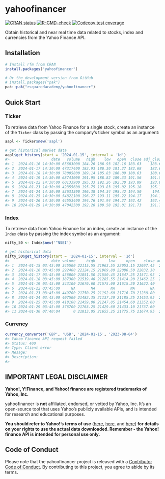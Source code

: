 
<!-- README.md is generated from README.Rmd. Please edit that file -->

# yahoofinancer

<!-- badges: start -->

[![CRAN
status](https://www.r-pkg.org/badges/version/yahoofinancer)](https://CRAN.R-project.org/package=yahoofinancer)
[![R-CMD-check](https://github.com/rsquaredacademy/yahoofinancer/actions/workflows/R-CMD-check.yaml/badge.svg)](https://github.com/rsquaredacademy/yahoofinancer/actions/workflows/R-CMD-check.yaml)
[![Codecov test
coverage](https://codecov.io/gh/rsquaredacademy/yahoofinancer/branch/master/graph/badge.svg)](https://app.codecov.io/gh/rsquaredacademy/yahoofinancer?branch=master)
<!-- badges: end -->

Obtain historical and near real time data related to stocks, index and
currencies from the Yahoo Finance API.

## Installation

``` r
# Install rfm from CRAN
install.packages("yahoofinancer")

# Or the development version from GitHub
# install.packages("pak")
pak::pak("rsquaredacademy/yahoofinancer")
```

## Quick Start

### Ticker

To retrieve data from Yahoo Finance for a single stock, create an
instance of the `Ticker` class by passing the company’s ticker symbol as
an argument:

``` r
aapl <- Ticker$new('aapl')

# get historical market data
aapl$get_history(start = '2024-01-15', interval = '1d')
#>                   date   volume   high    low   open  close adj_close
#> 1  2024-01-16 14:30:00 65603000 184.26 180.93 182.16 183.63    183.63
#> 2  2024-01-17 14:30:00 47317400 182.93 180.30 181.27 182.68    182.68
#> 3  2024-01-18 14:30:00 78005800 189.14 185.83 186.09 188.63    188.63
#> 4  2024-01-19 14:30:00 68741000 191.95 188.82 189.33 191.56    191.56
#> 5  2024-01-22 14:30:00 60133900 195.33 192.26 192.30 193.89    193.89
#> 6  2024-01-23 14:30:00 42355600 195.75 193.83 195.02 195.18    195.18
#> 7  2024-01-24 14:30:00 53631300 196.38 194.34 195.42 194.50     194.5
#> 8  2024-01-25 14:30:00 54822100 196.27 193.11 195.22 194.17    194.17
#> 9  2024-01-26 14:30:00 44553400 194.76 191.94 194.27 192.42    192.42
#> 10 2024-01-29 14:30:00 47042500 192.20 189.58 192.01 191.73    191.73
```

### Index

To retrieve data from Yahoo Finance for an index, create an instance of
the `Index` class by passing the index symbol as an argument:

``` r
nifty_50 <- Index$new('^NSEI')

# get historical data
nifty_50$get_history(start = '2024-01-15', interval = '1d')
#>                   date volume     high      low     open    close adj_close
#> 1  2024-01-15 03:45:00 345500 22115.55 21963.55 22053.15 22097.45  22097.45
#> 2  2024-01-16 03:45:00 292400 22124.15 21969.80 22080.50 22032.30   22032.3
#> 3  2024-01-17 03:45:00 456000 21851.50 21550.45 21647.25 21571.95  21571.95
#> 4  2024-01-18 03:45:00 387300 21539.40 21285.55 21414.20 21462.25  21462.25
#> 5  2024-01-19 03:45:00 343100 21670.60 21575.00 21615.20 21622.40   21622.4
#> 6  2024-01-22 03:45:00     NA       NA       NA       NA       NA      NULL
#> 7  2024-01-23 03:45:00 449700 21750.25 21192.60 21716.70 21238.80   21238.8
#> 8  2024-01-24 03:45:00 407500 21482.35 21137.20 21185.25 21453.95  21453.95
#> 9  2024-01-25 03:45:00 418100 21459.00 21247.05 21454.60 21352.60   21352.6
#> 10 2024-01-29 03:45:00 376700 21763.25 21429.60 21433.10 21737.60   21737.6
#> 11 2024-01-30 07:40:04      0 21813.05 21655.25 21775.75 21674.95  21674.95
```

### Currency

``` r
currency_converter('GBP', 'USD', '2024-01-15', '2023-08-04')
#> Yahoo Finance API request failed
#> Status: 400
#> Type: Client error
#> Mesage: 
#> Description:
#> 
```

## IMPORTANT LEGAL DISCLAIMER

**Yahoo!, Y!Finance, and Yahoo! finance are registered trademarks of
Yahoo, Inc.**

yahoofinancer is **not** affiliated, endorsed, or vetted by Yahoo,
Inc. It’s an open-source tool that uses Yahoo’s publicly available APIs,
and is intended for research and educational purposes.

**You should refer to Yahoo!’s terms of use**
([here](https://policies.yahoo.com/us/en/yahoo/terms/product-atos/apiforydn/index.htm),
[here](https://legal.yahoo.com/us/en/yahoo/terms/otos/index.html), and
[here](https://policies.yahoo.com/us/en/yahoo/terms/index.htm)) **for
details on your rights to use the actual data downloaded. Remember - the
Yahoo! finance API is intended for personal use only.**

## Code of Conduct

Please note that the yahoofinancer project is released with a
[Contributor Code of
Conduct](https://yahoofinancer.rsquaredacademy.com/CODE_OF_CONDUCT.html).
By contributing to this project, you agree to abide by its terms.
